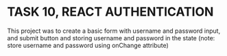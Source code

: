 # TASK 10, REACT AUTHENTICATION

This project was to create a basic form with username and password input, and submit button and storing username and password in the state (note: store username and password using onChange attribute)
